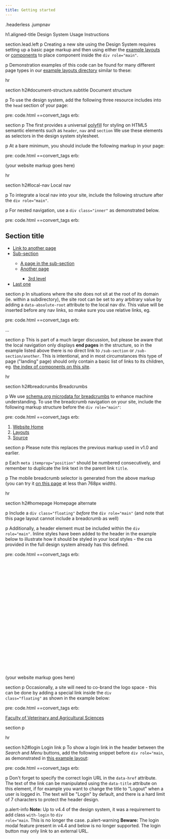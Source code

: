 ```yaml
---
title: Getting started
---
```

.headerless
.jumpnav

h1.aligned-title Design System Usage Instructions

section.lead.left
  p Creating a new site using the Design System requires setting up a basic page markup and then using either the <a href="/layouts">example layouts</a> or <a href="/components">components</a> to place component inside the <code>div role="main"</code>.

p Demonstration examples of this code can be found for many different page types in our <a href="/layouts">example layouts directory</a> similar to these:

hr

section
  h2#document-structure.subtitle Document structure

  p To use the design system, add the following three resource includes into the <code>head</code> section of your page:

pre: code.html
  ==convert_tags
    erb:
      <!--[if lt IE 9]><script src="//oss.maxcdn.com/libs/html5shiv/3.7.0/html5shiv.js"></script><![endif]-->
      <link rel="stylesheet" href="//d2h9b02ioca40d.cloudfront.net/<%=opts[:version]%>/uom.css">
      <script src="//d2h9b02ioca40d.cloudfront.net/<%=opts[:version]%>/uom.js"></script>

section
  p The first provides a universal <abbr title="Reproduce modern functionality in older browser">polyfill</abbr> for styling on HTML5 semantic elements such as <code>header</code>, <code>nav</code> and <code>section</code> We use these elements as selectors in the design system stylesheet.

  p At a bare minimum, you should include the following markup in your page:

pre: code.html
  ==convert_tags
    erb:
      <!DOCTYPE html>
      <html lang="en" class="no-js">
      <head>
        <meta charset="utf-8" />
        <meta content="width=device-width, initial-scale=1.0" name="viewport" />
        <meta content="IE=edge" http-equiv="X-UA-Compatible" />
        <title> (any page title) </title>
        <!--[if lt IE 9]><script src="//oss.maxcdn.com/libs/html5shiv/3.7.0/html5shiv.js"></script><![endif]-->
        <link rel="stylesheet" href="//d2h9b02ioca40d.cloudfront.net/<%=opts[:version]%>/uom.css">
        <script src="//d2h9b02ioca40d.cloudfront.net/<%=opts[:version]%>/uom.js"></script>
      </head>
      <body>
        <div class="uomcontent">
          <div class="page-inner">
            <div role="main">
              (your website markup goes here)
            </div>
          </div>
        </div>
      </body>
      </html>

hr

section
  h2#local-nav Local nav

  p To integrate a local nav into your site, include the following structure after the <code>div role="main"</code>.

  p For nested navigation, use a <code>div class="inner"</code> as demonstrated below.

pre: code.html
  ==convert_tags
    erb:
      <div class="no-js" id="sitemap" role="navigation">
        <h2>Section title</h2>
        <ul>
          <li>
            <a href="/another">Link to another page</a>
          </li>
          <li>
            <a href="/sub-section">Sub-section</a>
            <div class="inner">
              <ul>
                <li>
                  <a href="/sub-section/a-page">A page in the sub-section</a>
                </li>
                <li>
                  <a href="/sub-section/another">Another page</a>
                  <div class="inner">
                    <ul>
                      <li>
                        <a href="/sub-section/another/another">3rd level</a>
                      </li>
                    </ul>
                  </div>
                </li>
              </ul>
            </div>
          </li>
          <li><a href="/last-one">Last one</a></li>
        </ul>
      </div>

section
  p In situations where the site does not sit at the root of its domain (ie. within a subdirectory), the site root can be set to any arbitrary value by adding a <code>data-absolute-root</code> attribute to the local nav div. This value will be inserted before any nav links, so make sure you use relative links, eg.

pre: code.html
  ==convert_tags
    erb:
      <div class="no-js" id="sitemap" role="navigation" data-absolute-root="/sitehome">
      ...
      </div>

section
  p This is part of a much larger discussion, but please be aware that the local navigation only displays <strong>end pages</strong> in the structure, so in the example listed above there is no direct link to <code>/sub-section</code> or <code>/sub-section/another</code>. This is intentional, and in most circumstances this type of page ("landing" page) should only contain a basic list of links to its children, eg. <a href="/components">the index of components on this site</a>.

hr

section
  h2#breadcrumbs Breadcrumbs

  p We use <a href="http://schema.org/itemListElement">schema.org microdata for breadcrumbs</a> to enhance machine understanding. To use the breadcrumb navigation on your site, include the following markup structure before the <code>div role="main"</code>:

pre: code.html
  ==convert_tags
    erb:
      <ol class="page-local-history" itemscope="" itemtype="http://schema.org/BreadcrumbList">
        <li class="root" itemprop="itemListElement" itemscope="" itemtype="http://schema.org/ListItem">
          <a href="/" title="Website Home" itemprop="item">
            <span itemprop="name">Website Home</span>
          </a>
          <meta content="1" itemprop="position" />
        </li>
        <li itemprop="itemListElement" itemscope="" itemtype="http://schema.org/ListItem">
          <a href="/layouts" itemprop="item" title="Layouts">
            <span itemprop="name">Layouts</span>
          </a>
          <meta content="2" itemprop="position" />
        </li>
        <li class="last" itemprop="itemListElement" itemscope="" itemtype="http://schema.org/ListItem">
          <a href="" itemprop="item" title="Source">
            <span itemprop="name">Source</span>
          </a>
          <meta content="3" itemprop="position" />
        </li>
      </ol>

section
  p Please note this replaces the previous markup used in v1.0 and earlier.

  p Each <code>meta itemprop="position"</code> should be numbered consecutively, and remember to duplicate the link text in the parent link <code>title</code>.

  p The mobile breadcrumb selector is generated from the above markup (you can try it <a href="#top">on this page</a> at less than 768px width).

hr

section
  h2#homepage Homepage alternate

  p Include a <code>div class="floating"</code> *before* the <code>div role="main"</code> (and note that this page layout cannot include a breadcrumb as well)

  p Additionally, a header element must be included within the <code>div role="main"</code>. Inline styles have been added to the header in the example below to illustrate how it should be styled in your local styles - the css provided in the full design system already has this defined.

pre: code.html
  ==convert_tags
    erb:
      <div class="floating"></div>
      <div role="main">
        <header style="background-image:url(//d2h9b02ioca40d.cloudfront.net/templates/0.1/components/globals/bg-banner-2edd2279a97e316344e7831983ef6868.jpg);background-size:cover;min-height:300px"></header>
        (your website markup goes here)
      </div>

section
  p Occasionally, a site will need to co-brand the logo space - this can be done by adding a special link inside the <code>div class="floating"</code> as shown in the example below:

pre: code.html
  ==convert_tags
    erb:
      <div class="floating">
        <a class="page-header-home" href="/">Faculty of Veterinary and Agricultural Sciences</a>
      </div>

section
  p
    <img src="/assets/fvas-header.jpg" alt="">

hr

section
  h2#login Login link
  p To show a login link in the header between the <em>Search</em> and <em>Menu</em> buttons, add the following snippet before <code>div role="main</code>, as demonstrated in <a href="/layouts/with-login">this example layout</a>:

  pre: code.html
    ==convert_tags
      erb:
        <div class="page-local-login" data-href="/login"></div>

  p Don't forget to specify the correct login URL in the <code>data-href</code> attribute. The text of the link can be manipulated using the <code>data-title</code> attribute on this element, if for example you want to change the title to "Logout" when a user is logged in. The text will be "Login" by default, and there is a hard limit of 7 characters to protect the header design.

  p.alert-info <strong>Note:</strong> Up to v4.4 of the design system, it was a requirement to add class <code>with-login</code> to <code>div role="main</code>. This is no longer the case.
  p.alert-warning <strong>Beware:</strong> The login modal feature present in v4.4 and below is no longer supported. The login button may only link to an external URL.
